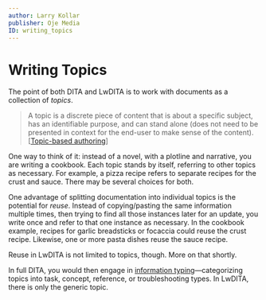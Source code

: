 ```yaml
---
author: Larry Kollar
publisher: Oje Media
ID: writing_topics
---
```


# Writing Topics

The point of both DITA and LwDITA
is to work with documents as a collection of *topics*.

> A topic is a discrete piece of content that is about a specific subject,
has an identifiable purpose, and can stand alone
(does not need to be presented in context for the end-user to make sense of the content).  
> [[Topic-based authoring]]

One way to think of it:
instead of a novel, with a plotline and narrative,
you are writing a cookbook.
Each topic stands by itself,
referring to other topics as necessary.
For example, a pizza recipe refers to separate recipes
for the crust and sauce.
There may be several choices for both.

One advantage of splitting documentation into individual topics
is the potential for *reuse*.
Instead of copying/pasting the same information multiple times,
then trying to find all those instances later for an update,
you write once and refer to that one instance as necessary.
In the cookbook example,
recipes for garlic breadsticks or focaccia could reuse the crust recipe.
Likewise, one or more pasta dishes reuse the sauce recipe.
<!-- are we hungry yet? -->

Reuse in LwDITA is not limited to topics, though.
More on that shortly.

In full DITA, you would then engage in [information typing]—categorizing topics into task, concept, reference, or troubleshooting types.
In LwDITA, there is only the generic topic.

[Topic-based authoring]: https://en.wikipedia.org/wiki/Topic-based_authoring

[information typing]: https://docs.oasis-open.org/dita/v1.0/archspec/infotypes.html

